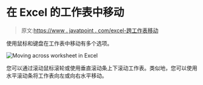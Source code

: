 # 在 Excel 的工作表中移动

> 原文:[https://www . javatpoint . com/excel-跨工作表移动](https://www.javatpoint.com/excel-moving-across-the-worksheet)

使用鼠标和键盘在工作表中移动有多个选项。

![Moving across worksheet in Excel](../Images/c9e6e6178f052817644392aa1e4fe092.png)

您可以通过滚动鼠标滚轮或使用垂直滚动条上下滚动工作表。类似地，您可以使用水平滚动条将工作表向左或向右水平移动。
